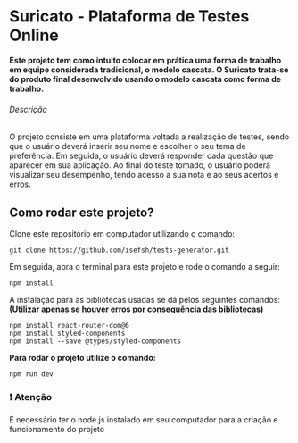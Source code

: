 # Suricato - Plataforma de Testes Online
<aside><strong>Este projeto tem como intuito colocar em prática uma forma de trabalho em equipe considerada tradicional, o modelo cascata. 
O Suricato trata-se do produto final desenvolvido usando o modelo cascata como forma de trabalho.</strong></aside>

###### Descrição
<p>O projeto consiste em uma plataforma voltada a realização de testes, sendo que o usuário deverá inserir seu nome e escolher o seu tema de preferência. 
Em seguida, o usuário deverá responder cada questão que aparecer em sua aplicação. Ao final do teste tomado, o usuário poderá visualizar seu desempenho, 
tendo acesso a sua nota e ao seus acertos e erros.</p>

## Como rodar este projeto?
<p>Clone este repositório em computador utilizando o comando:</p>

```
git clone https://github.com/isefsh/tests-generator.git
```

<p>Em seguida, abra o terminal para este projeto e rode o comando a seguir:</p>

```
npm install
```

<p>A instalação para as bibliotecas usadas se dá pelos seguintes comandos: <strong>(Utilizar apenas se houver erros por consequência das bibliotecas)</strong></p>

```
npm install react-router-dom@6
npm install styled-components
npm install --save @types/styled-components
```

<p><strong>Para rodar o projeto utilize o comando:</strong></p>

```
npm run dev
```

### :heavy_exclamation_mark: Atenção
<p>É necessário ter o node.js instalado em seu computador para a criação e funcionamento do projeto</p>
